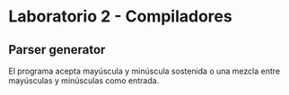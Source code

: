 # Laboratorio 2 - Compiladores
## Parser generator

El programa acepta mayúscula y minúscula sostenida o una mezcla entre mayúsculas y minúsculas como entrada. 
